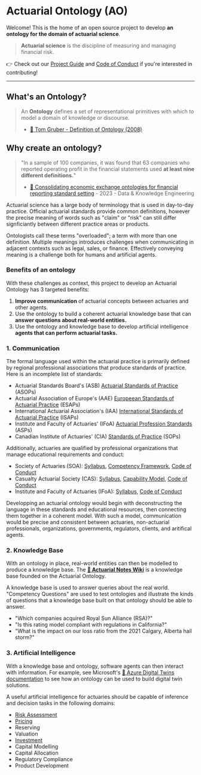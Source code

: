 # Actuarial Ontology (AO)
Welcome! This is the home of an open source project to develop **an ontology for the domain of actuarial science**.



> **Actuarial science** is the discipline of measuring and managing financial risk.
>

👉 Check out our [Project Guide](https://github.com/Actuarial-Notes/Actuarial-Ontology/blob/main/Project%20Guide.md) and [Code of Conduct](https://github.com/Actuarial-Notes/Actuarial-Ontology/blob/main/Code%20of%20Conduct.md) if you're interested in contributing!

---

## What's an Ontology?
> An **Ontology** defines a set of representational primitives with which to model a domain of knowledge or discourse.
> - [📄 Tom Gruber - Definition of Ontology (2008)](https://tomgruber.org/writing/definition-of-ontology/)
>




## Why create an ontology?
> "In a sample of 100 companies, it was found that 63 companies who reported operating profit in the financial statements used **at least nine different definitions.**"
> - [📄 Consolidating economic exchange ontologies for financial reporting standard setting](https://www.sciencedirect.com/science/article/pii/S0169023X23000083#fn2) - 2023 - Data & Knowledge Engineering

Actuarial science has a large body of terminology that is used in day-to-day practice. Official actuarial standards provide common definitions, however the precise meaning of words such as "claim" or "risk" can still differ signficiantly between different practice areas or products.

Ontologists call these terms "overloaded"; a term with more than one definition. Multiple meanings introduces challenges when communicating in adjacent contexts such as legal, sales, or finance. Effectively conveying meaning is a challenge both for humans and artificial agents.

### Benefits of an ontology
With these challenges as context, this project to develop an Actuarial Ontology has 3 targeted benefits:
1. **Improve communication** of actuarial concepts between actuaries and other agents.
2. Use the ontology to build a coherent actuarial knowledge base that can **answer questions about real-world entities.**
3. Use the ontology and knowledge base to develop artificial intelligence **agents that can perform actuarial tasks.**


### 1. Communication
The formal language used within the actuarial practice is primarily defined by regional professional associations that produce standards of practice. Here is an incomplete list of standards:

- Actuarial Standards Board's (ASB) [Actuarial Standards of Practice ](http://www.actuarialstandardsboard.org/standards-of-practice/) (ASOPs)
- Actuarial Association of Europe's (AAE) [Europeean Standards of Actuarial Practice](https://actuary.eu/about-the-aae/european-standards-of-actuarial-practice/) (ESAPs)
- International Actuarial Association's (IAA) [International Standards of Actuarial Practice](https://www.actuaries.org/iaa/IAA/Publications/ISAPs/IAA/Publications/05ISAPs.aspx?hkey=334b21a7-a3ac-4e0e-8294-3cbc755ab14a) (ISAPs)
- Institute and Faculty of Actuaries' (IFoA) [Actuarial Profession Standards](https://actuaries.org.uk/standards/standards-and-guidance/professional-standards-directory/) (ASPs)
- Canadian Institute of Actuaries' (CIA) [Standards of Practice](https://www.cia-ica.ca/publications/standards-of-practice) (SOPs) 

Additionally, actuaries are qualified by professional organizations that manage educational requirements and conduct: 
- Society of Actuaries (SOA): [Syllabus](https://www.soa.org/education/exam-req/edu-fsa-req/), [Competency Framework](https://www.soa.org/professional-development/competency-framework/), [Code of Conduct](https://www.soa.org/about/governance/about-code-of-professional-conduct/)
- Casualty Actuarial Society (CAS): [Syllabus](https://www.casact.org/credential-requirements), [Capability Model](https://www.casact.org/professional-education/cas-capability-model), [Code of Conduct](https://www.casact.org/exams-admissions/resources/principles-and-policies-candidates)
- Institute and Faculty of Actuaries (IFoA): [Syllabus](https://actuaries.org.uk/curriculum/), [Code of Conduct](https://actuaries.org.uk/media/p3vdcokt/actuaries-code-v3-1.pdf)

Developping an actuarial ontology would begin with deconstructing the language in these standards and educational resources, then connecting them together in a coherent model. With such a model, communication would be precise and consistent between actuaries, non-actuarial professionals, organizations, governments, regulators, clients, and aritifical agents.

### 2. Knowledge Base
With an ontology in place, real-world entities can then be modelled to produce a knowledge base. The [**🧠 Actuarial Notes Wiki**](https://wiki.actuarialnotes.com/Actuarial+Notes+Wiki) is a knowledge base founded on the Actuarial Ontology.

A knowledge base is used to answer queries about the real world. "Competency Questions" are used to test ontologies and illustrate the kinds of questions that a knowledge base built on that ontology should be able to answer.
- "Which companies acquired Royal Sun Alliance (RSA)?"
- "Is this rating model compliant with regulations in California?"
- "What is the impact on our loss ratio from the 2021 Calgary, Alberta hail storm?"


### 3. Artificial Intelligence
With a knowledge base and ontology, software agents can then interact with information. For example, see Microsoft's [📄 Azure Digital Twins documentation](https://learn.microsoft.com/en-us/azure/digital-twins/concepts-ontologies) to see how an ontology can be used to build digital twin solutions.

A useful artificial intelligence for actuaries should be capable of inference and decision tasks in the following domains:
- [Risk Assessment](https://wiki.actuarialnotes.com/Tools/Techniques/Risk+Assessment)
- [Pricing](https://wiki.actuarialnotes.com/Tools/Techniques/Insurance+Pricing)
- Reserving
- Valuation
- [Investment](https://wiki.actuarialnotes.com/Concepts/Investment#Determining+Value)
- Capital Modelling
- Capital Allocation
- Regulatory Compliance
- Product Development

